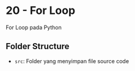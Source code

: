 # 20 - For Loop

For Loop pada Python

## Folder Structure

- `src`: Folder yang menyimpan file source code